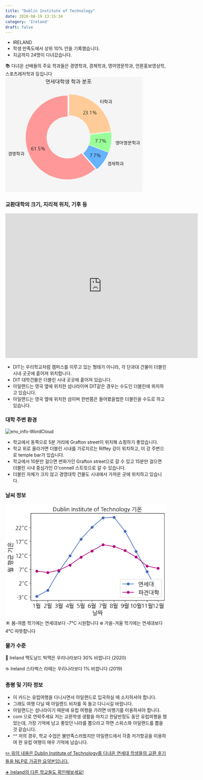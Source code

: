 ```yaml
---
title: "Dublin Institute of Technology"
date: 2020-08-19 13:15:34
category: 'Ireland'
draft: false
---
```



* IRELAND
* 학생 만족도에서 상위 10% 안을 기록했습니다.
* 지금까지 24명이 다녀갔습니다. 

📚 다녀온 선배들의 주요 학과들은 경영학과, 경제학과, 영어영문학과, 언론홍보영상학, 스포츠레저학과 등입니다
![department-info](../plots/IE000002.png)
### 교환대학의 크기, 지리적 위치, 기후 등
<iframe
width="600"
height="450"
frameborder="0" style="border:0"
src="https://www.google.com/maps/embed/v1/place?key=AIzaSyC9e1AME-pVmWC4hBpFdu5S4dKzyepa3HQ&q=Dublin+Institute+of+Technology&center=53.3371436,-6.2682366&zoom=14" allowfullscreen>
</iframe>

* DIT는 우리학교처럼 캠퍼스를 이루고 있는 형태가 아니라, 각 단과대 건물이 더블린 시내 곳곳에 흩어져 위치합니다.
* DIT 대학건물은 더블린 시내 곳곳에 흩어져 있습니다.
* 아일랜드는 영국 옆에 위치한 섬나라이며 DIT같은 경우는 수도인 더블린에 위치하고 있습니다.
* 아일랜드는 영국 옆에 위치한 섬이며 한번쯤은 들어봤을법한 더블린을 수도로 하고 있습니다.


### 대학 주변 환경

![env_info-WordCloud](../univ_wordclouds_okt/env_info/IE000002_env_info_okt.png)

* 학교에서 동쪽으로 5분 거리에 Grafton street이 위치해 쇼핑하기 좋았습니다.
* 학교 위로 올라가면 더블린 시내를 가로지르는 Riffey 강이 위치하고, 이 강 주변으로 temple bar가 있습니다.
* 학교에서 10분만 걸으면 번화가인 Grafton street으로 갈 수 있고 15분만 걸으면 더블린 시내 중심가인 O'connell 스트릿으로 갈 수 있습니다.
* 더블린 자체가 크지 않고 경영대학 건물도 시내에서 가까운 곳에 위치하고 있습니다.


### 날씨 정보 
 ![temparature_IE000002](../plots/weather/IE000002.png)
☀️ 봄-여름 학기에는 연세대보다 -7°C 시원합니다
❄️ 가을-겨울 학기에는 연세대보다 4°C 따뜻합니다
### 물가 수준 
🍔 Ireland 맥도날드 빅맥은 우리나라보다 30% 비쌉니다 (2020)

☕️ Ireland 스타벅스 라떼는 우리나라보다 1% 비쌉니다 (2019)

### 총평 및 기타 정보
* 이 카드는 유럽여행을 다니시면서 아일랜드로 입국하실 때 소지하셔야 합니다.
* 그래도 여행 다닐 때 아일랜드 비자를 꼭 들고 다니시길 바랍니다.
* 아일랜드는 섬나라이기 때문에 유럽 여행을 가려면 비행기를 이용하셔야 합니다.
* com 으로 연락주세요 저는 교환학생 생활을 마치고 한달반정도 동안 유럽여행을 했었는데, 가장 기억에 남고 좋았던 나라를 뽑으라고 하면 스위스와 아일랜드를 뽑을것 같습니다.
* ^^ 저의 경우, 학교 수업은 불만족스러웠지만 아일랜드에서 각종 저가항공을 이용하여 한 유럽 여행이 매우 기억에 남습니다.


[✏️ 위의 내용은 Dublin Institute of Technology를 다녀온 연세대 학생들의 교환 후기들을 NLP로 가공한 요약본입니다.](http://oia.yonsei.ac.kr/partner/expReport.asp?ucode=IE000002&bgbn=A)

[✈️ Ireland의 다른 학교들도 확인해보세요!](https://yonsei-exchange.netlify.app/?category=Ireland)
